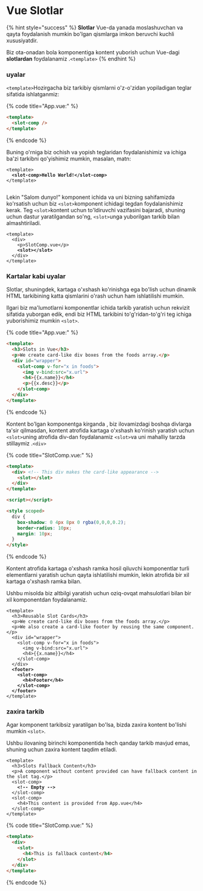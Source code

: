 # Vue Slotlar

{% hint style="success" %}
**Slotlar** Vue-da yanada moslashuvchan va qayta foydalanish mumkin bo'lgan qismlarga imkon beruvchi kuchli xususiyatdir.

Biz ota-onadan bola komponentiga kontent yuborish uchun Vue-dagi **slotlardan** foydalanamiz .`<template>`
{% endhint %}

### uyalar

`<template>`Hozirgacha biz tarkibiy qismlarni o'z-o'zidan yopiladigan teglar sifatida ishlatganmiz:

{% code title="App.vue:" %}
```html
<template>
  <slot-comp />
</template> 
```
{% endcode %}

Buning o'rniga biz ochish va yopish teglaridan foydalanishimiz va ichiga ba'zi tarkibni qo'yishimiz mumkin, masalan, matn:

<pre class="language-html" data-title="App.vue:"><code class="lang-html">&#x3C;template>
<strong>  &#x3C;slot-comp>Hello World!&#x3C;/slot-comp>
</strong>&#x3C;/template>
 
</code></pre>

Lekin "Salom dunyo!" komponent ichida va uni bizning sahifamizda ko'rsatish uchun biz `<slot>`komponent ichidagi tegdan foydalanishimiz kerak. Teg `<slot>`kontent uchun to'ldiruvchi vazifasini bajaradi, shuning uchun dastur yaratilgandan so'ng, `<slot>`unga yuborilgan tarkib bilan almashtiriladi.

<pre class="language-html" data-title="SlotComp.vue:"><code class="lang-html">&#x3C;template>
  &#x3C;div>  
    &#x3C;p>SlotComp.vue&#x3C;/p>
<strong>    &#x3C;slot>&#x3C;/slot>
</strong>  &#x3C;/div>
&#x3C;/template>
</code></pre>

### Kartalar kabi uyalar

Slotlar, shuningdek, kartaga o'xshash ko'rinishga ega bo'lish uchun dinamik HTML tarkibining katta qismlarini o'rash uchun ham ishlatilishi mumkin.

Ilgari biz ma'lumotlarni komponentlar ichida tarkib yaratish uchun rekvizit sifatida yuborgan edik, endi biz HTML tarkibini to'g'ridan-to'g'ri teg ichiga yuborishimiz mumkin `<slot>`.

{% code title="App.vue:" %}
```html
<template>
  <h3>Slots in Vue</h3>  
  <p>We create card-like div boxes from the foods array.</p>
  <div id="wrapper">
    <slot-comp v-for="x in foods">
      <img v-bind:src="x.url">
      <h4>{{x.name}}</h4>
      <p>{{x.desc}}</p>
    </slot-comp>
  </div>
</template>
```
{% endcode %}

Kontent bo'lgan komponentga kirganda , biz ilovamizdagi boshqa divlarga ta'sir qilmasdan, kontent atrofida kartaga o'xshash ko'rinish yaratish uchun `<slot>`uning atrofida div-dan foydalanamiz `<slot>`va uni mahalliy tarzda stillaymiz .`<div>`

{% code title="SlotComp.vue:" %}
```html
<template>
  <div> <!-- This div makes the card-like appearance -->
    <slot></slot>
  </div>
</template>

<script></script>

<style scoped>
  div {
    box-shadow: 0 4px 8px 0 rgba(0,0,0,0.2);
    border-radius: 10px;
    margin: 10px;
  }
</style>
```
{% endcode %}

Kontent atrofida kartaga o'xshash ramka hosil qiluvchi komponentlar turli elementlarni yaratish uchun qayta ishlatilishi mumkin, lekin atrofida bir xil kartaga o'xshash ramka bilan.

Ushbu misolda biz altbilgi yaratish uchun oziq-ovqat mahsulotlari bilan bir xil komponentdan foydalanamiz.

<pre class="language-html" data-title="App.vue:"><code class="lang-html">&#x3C;template>
  &#x3C;h3>Reusable Slot Cards&#x3C;/h3>
  &#x3C;p>We create card-like div boxes from the foods array.&#x3C;/p>
  &#x3C;p>We also create a card-like footer by reusing the same component.&#x3C;/p>
  &#x3C;div id="wrapper">
    &#x3C;slot-comp v-for="x in foods">
      &#x3C;img v-bind:src="x.url">
      &#x3C;h4>{{x.name}}&#x3C;/h4>
    &#x3C;/slot-comp>
  &#x3C;/div>
<strong>  &#x3C;footer>
</strong><strong>    &#x3C;slot-comp>
</strong><strong>      &#x3C;h4>Footer&#x3C;/h4>
</strong><strong>    &#x3C;/slot-comp>
</strong><strong>  &#x3C;/footer>
</strong>&#x3C;/template>
</code></pre>

### zaxira tarkib

Agar komponent tarkibsiz yaratilgan bo'lsa, bizda zaxira kontent bo'lishi mumkin `<slot>`.

Ushbu ilovaning birinchi komponentida hech qanday tarkib mavjud emas, shuning uchun zaxira kontent taqdim etiladi.

<pre class="language-html" data-title="App.vue:"><code class="lang-html">&#x3C;template>
  &#x3C;h3>Slots Fallback Content&#x3C;/h3>
  &#x3C;p>A component without content provided can have fallback content in the slot tag.&#x3C;/p>
  &#x3C;slot-comp>
<strong>    &#x3C;!-- Empty -->
</strong>  &#x3C;/slot-comp>
  &#x3C;slot-comp>
    &#x3C;h4>This content is provided from App.vue&#x3C;/h4>
  &#x3C;/slot-comp>
&#x3C;/template>
</code></pre>

{% code title="SlotComp.vue:" %}
```html
<template>
  <div>
    <slot>
      <h4>This is fallback content</h4>
    </slot>
  </div>
</template>
```
{% endcode %}
